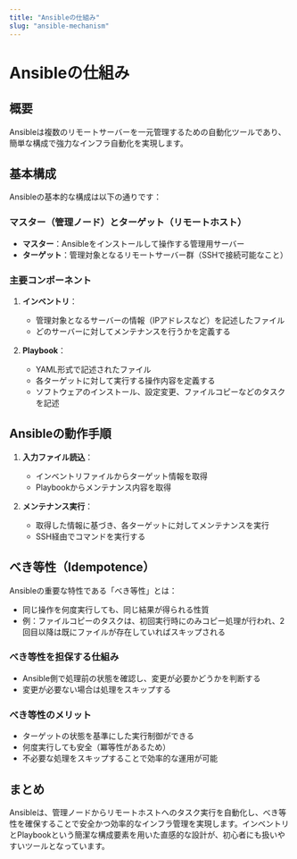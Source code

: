 ```yaml
---
title: "Ansibleの仕組み"
slug: "ansible-mechanism"
---
```


# Ansibleの仕組み

## 概要
Ansibleは複数のリモートサーバーを一元管理するための自動化ツールであり、簡単な構成で強力なインフラ自動化を実現します。

## 基本構成
Ansibleの基本的な構成は以下の通りです：

### マスター（管理ノード）とターゲット（リモートホスト）
- **マスター**：Ansibleをインストールして操作する管理用サーバー
- **ターゲット**：管理対象となるリモートサーバー群（SSHで接続可能なこと）

### 主要コンポーネント
1. **インベントリ**：
   - 管理対象となるサーバーの情報（IPアドレスなど）を記述したファイル
   - どのサーバーに対してメンテナンスを行うかを定義する

2. **Playbook**：
   - YAML形式で記述されたファイル
   - 各ターゲットに対して実行する操作内容を定義する
   - ソフトウェアのインストール、設定変更、ファイルコピーなどのタスクを記述

## Ansibleの動作手順
1. **入力ファイル読込**：
   - インベントリファイルからターゲット情報を取得
   - Playbookからメンテナンス内容を取得

2. **メンテナンス実行**：
   - 取得した情報に基づき、各ターゲットに対してメンテナンスを実行
   - SSH経由でコマンドを実行する

## べき等性（Idempotence）
Ansibleの重要な特性である「べき等性」とは：

- 同じ操作を何度実行しても、同じ結果が得られる性質
- 例：ファイルコピーのタスクは、初回実行時にのみコピー処理が行われ、2回目以降は既にファイルが存在していればスキップされる

### べき等性を担保する仕組み
- Ansible側で処理前の状態を確認し、変更が必要かどうかを判断する
- 変更が必要ない場合は処理をスキップする

### べき等性のメリット
- ターゲットの状態を基準にした実行制御ができる
- 何度実行しても安全（冪等性があるため）
- 不必要な処理をスキップすることで効率的な運用が可能

## まとめ
Ansibleは、管理ノードからリモートホストへのタスク実行を自動化し、べき等性を確保することで安全かつ効率的なインフラ管理を実現します。インベントリとPlaybookという簡潔な構成要素を用いた直感的な設計が、初心者にも扱いやすいツールとなっています。

